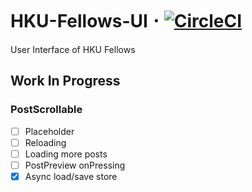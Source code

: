 # HKU-Fellows-UI 𐄁 [![CircleCI](https://circleci.com/gh/cedricpoon/HKU-Fellows-UI.svg?style=svg&circle-token=6906d9c71c73274b18d21eaa58b8ed232551473d)](https://circleci.com/gh/cedricpoon/HKU-Fellows-UI)
User Interface of HKU Fellows
## Work In Progress
### PostScrollable
- [ ] Placeholder
- [ ] Reloading
- [ ] Loading more posts
- [ ] PostPreview onPressing
- [x] Async load/save store
